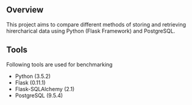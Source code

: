## Overview
This project aims to compare different methods of storing and retrieving hirercharical data using Python (Flask Framework) and PostgreSQL. 

## Tools
Following tools are used for benchmarking
 - Python (3.5.2)
 - Flask (0.11.1)
 - Flask-SQLAlchemy (2.1)
 - PostgreSQL (9.5.4)
